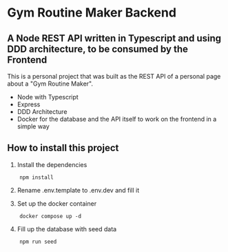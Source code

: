 # Gym Routine Maker Backend

## A Node REST API written in Typescript and using DDD architecture, to be consumed by the Frontend 

This is a personal project that was built as the REST API of a personal page about a "Gym Routine Maker".

* Node with Typescript
* Express
* DDD Architecture
* Docker for the database and the API itself to work on the frontend in a simple way

## How to install this project

1. Install the dependencies
```
    npm install
```

2. Rename .env.template to .env.dev and fill it
   
3. Set up the docker container
```
    docker compose up -d
```

4. Fill up the database with seed data
```
    npm run seed
```